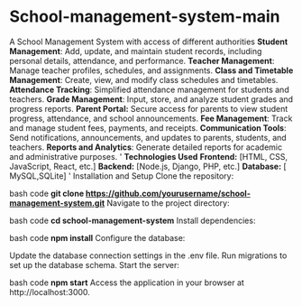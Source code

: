 # School-management-system-main
 A School Management System with access of different authorities
**Student Management**: Add, update, and maintain student records, including personal details, attendance, and performance.
**Teacher Management**: Manage teacher profiles, schedules, and assignments.
**Class and Timetable Management**: Create, view, and modify class schedules and timetables.
**Attendance Tracking**: Simplified attendance management for students and teachers.
**Grade Management**: Input, store, and analyze student grades and progress reports.
**Parent Portal:** Secure access for parents to view student progress, attendance, and school announcements.
**Fee Management**: Track and manage student fees, payments, and receipts.
**Communication Tools**: Send notifications, announcements, and updates to parents, students, and teachers.
**Reports and Analytics**: Generate detailed reports for academic and administrative purposes.
'
**Technologies Used**
**Frontend:** [HTML, CSS, JavaScript, React, etc.]
**Backend:**  [Node.js, Django, PHP, etc.]
**Database:** [ MySQL,SQLite]
'
Installation and Setup
Clone the repository:

bash code
**git clone https://github.com/yourusername/school-management-system.git**
Navigate to the project directory:

bash code
**cd school-management-system**
Install dependencies:

bash code
**npm install**
Configure the database:

Update the database connection settings in the .env file.
Run migrations to set up the database schema.
Start the server:

bash code
**npm start**
Access the application in your browser at http://localhost:3000.
